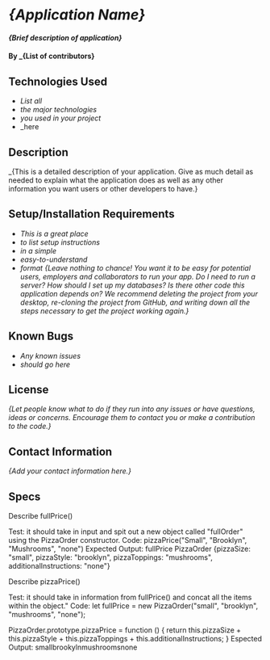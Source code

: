# _{Application Name}_
#### _{Brief description of application}_
#### By _**{List of contributors}**
## Technologies Used
* _List all_
* _the major technologies_
* _you used in your project_
* _here
## Description
_{This is a detailed description of your application. Give as much detail as needed to explain what the application does as well as any other information you want users or other developers to have.}
## Setup/Installation Requirements
* _This is a great place_
* _to list setup instructions_
* _in a simple_
* _easy-to-understand_
* _format_
_{Leave nothing to chance! You want it to be easy for potential users, employers and collaborators to run your app. Do I need to run a server? How should I set up my databases? Is there other code this application depends on? We recommend deleting the project from your desktop, re-cloning the project from GitHub, and writing down all the steps necessary to get the project working again.}_
## Known Bugs
* _Any known issues_
* _should go here_
## License
_{Let people know what to do if they run into any issues or have questions, ideas or concerns.  Encourage them to contact you or make a contribution to the code.}_
## Contact Information
_{Add your contact information here.}_
## Specs
Describe fullPrice()

Test: it should take in input and spit out a new object called "fullOrder" using the PizzaOrder constructor.
Code: pizzaPrice("Small", "Brooklyn", "Mushrooms", "none")
Expected Output: fullPrice
PizzaOrder {pizzaSize: "small", pizzaStyle: "brooklyn", pizzaToppings: "mushrooms", additionalInstructions: "none"}


Describe pizzaPrice()

Test: it should take in information from fullPrice() and concat all the items within the object."
Code: 
let fullPrice = new PizzaOrder("small", "brooklyn", "mushrooms", "none");

PizzaOrder.prototype.pizzaPrice = function () {
    return this.pizzaSize + this.pizzaStyle + this.pizzaToppings + this.additionalInstructions;
} 
Espected Output: smallbrookylnmushroomsnone
